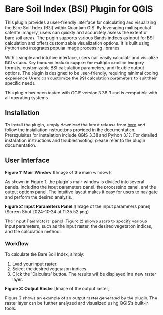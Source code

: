 # **Bare Soil Index (BSI) Plugin for QGIS**

This plugin provides a user-friendly interface for calculating and visualizing the Bare Soil Index (BSI) within Quantum GIS. 
By leveraging multispectral satellite imagery, users can quickly and accurately assess the extent of bare soil areas. 
The plugin supports various Bands indices as input for BSI calculation and offers customizable visualization options. 
It is built using Python and integrates popular image processing libraries

With a simple and intuitive interface, users can easily calculate and visualize BSI values. 
Key features include support for multiple satellite imagery formats, customizable BSI calculation parameters, and flexible output options. 
The plugin is designed to be user-friendly, requiring minimal coding experience
Users can customize the BSI calculation parameters to suit their specific needs.

This plugin has been tested with QGIS version 3.38.3 and is compatible with all operating systems

## Installation

To install the plugin, simply download the latest release from [here](https://github.com/Salsa-GiS/Plugin-Bare-Soil-Index/tree/main/baresoil_index) and follow the installation instructions provided in the documentation. Prerequisites for installation include QGIS 3.38 and Python 3.12. For detailed installation instructions and troubleshooting, please refer to the plugin documentation.

## User Interface
**Figure 1: Main Window**
![Image of the main window](

As shown in Figure 1, the plugin's main window is divided into several panels, including the input parameters panel, the processing panel, and the output options panel. The intuitive layout makes it easy for users to navigate and perform the desired analysis.

**Figure 2: Input Parameters Panel**
![Image of the input parameters panel](Screen Shot 2024-10-24 at 11.35.52.png)

The 'Input Parameters' panel (Figure 2) allows users to specify various input parameters, such as the input raster, the desired vegetation indices, and the calculation method.

### Workflow
To calculate the Bare Soil Index, simply:
1. Load your input raster.
2. Select the desired vegetation indices.
3. Click the 'Calculate' button. 
The results will be displayed in a new raster layer.

**Figure 3: Output Raster**
[Image of the output raster]

Figure 3 shows an example of an output raster generated by the plugin. The raster layer can be further analyzed and visualized using QGIS's built-in tools.
